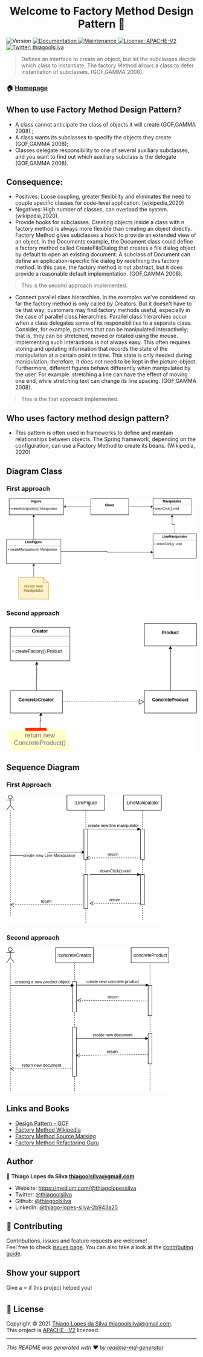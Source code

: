 <h1 align="center">Welcome to Factory Method Design Pattern 👋</h1>
<p>
  <img alt="Version" src="https://img.shields.io/badge/version-1.0.0-blue.svg?cacheSeconds=2592000" />
  <a href="https://github.com/thiagoolsilva/design_patterns#readme" target="_blank">
    <img alt="Documentation" src="https://img.shields.io/badge/documentation-yes-brightgreen.svg" />
  </a>
  <a href="https://github.com/thiagoolsilva/design_patterns/graphs/commit-activity" target="_blank">
    <img alt="Maintenance" src="https://img.shields.io/badge/Maintained%3F-yes-green.svg" />
  </a>
  <a href="https://github.com/thiagoolsilva/design_patterns/blob/master/LICENSE" target="_blank">
    <img alt="License: APACHE-V2" src="https://img.shields.io/github/license/thiagoolsilva/tiktaktoe" />
  </a>
  <a href="https://twitter.com/thiagoolsilva" target="_blank">
    <img alt="Twitter: thiagoolsilva" src="https://img.shields.io/twitter/follow/thiagoolsilva.svg?style=social" />
  </a>
</p>

> Defines an interface to create an object, but let the subclasses decide which class to instantiate. The factory Method allows a class to defer instantiation of subclasses. (GOF,GAMMA 2008).

### 🏠 [Homepage](https://github.com/thiagoolsilva/design_patterns#readme)

## When to use Factory Method Design Pattern?

- A class cannot anticipate the class of objects it will create (GOF,GAMMA 2008) ;
- A class wants its subclasses to specify the objects they create (GOF,GAMMA 2008);
- Classes delegate responsibility to one of several auxiliary subclasses, and you want to find out which auxiliary subclass is the delegate (GOF,GAMMA 2008).

## Consequence:

- Positives: Loose coupling, greater flexibility and eliminates the need to couple specific classes for code-level application. (wikipedia,2020)
- Negatives: High number of classes, can overload the system. (wikipedia,2020).
- Provide hooks for subclasses. Creating objects inside a class with n factory method is always more flexible than creating an object directly. Factory Method gives subclasses a hook to provide an extended view of an object.  In the Documents example, the Document class could define a factory method called CreateFileDialog that creates a file dialog object by default to open an existing document.  A subclass of Document can define an application-specific file dialog by redefining this factory method. In this case, the factory method is not abstract, but it does provide a reasonable default implementation. (GOF,GAMMA 2008).
> This is the second approach implemented.
- Connect parallel class hierarchies. In the examples we've considered so far the factory method is only called by Creators.  But it doesn't have to be that way;  customers may find factory methods useful, especially in the case of parallel class hierarchies.  Parallel class hierarchies occur when a class delegates some of its responsibilities to a separate class.  Consider, for example, pictures that can be manipulated interactively;  that is, they can be stretched, moved or rotated using the mouse.  Implementing such interactions is not always easy.  This often requires storing and updating information that records the state of the manipulation at a certain point in time.  This state is only needed during manipulation;  therefore, it does not need to be kept in the picture-object.  Furthermore, different figures behave differently when manipulated by the user.  For example.  stretching a line can have the effect of moving one end, while stretching text can change its line spacing. (GOF,GAMMA 2008). 
> This is the first approach implemented.

## Who uses factory method design pattern?

- This pattern is often used in frameworks to define and maintain relationships between objects. The Spring framework, depending on the configuration, can use a Factory Method to create its beans. (Wikipedia, 2020)

## Diagram Class

### First approach

![](uml/diagram-class/factory-method-diagram-class-1-approach.png)

### Second approach
![](uml/diagram-class/factory-method-diagram-class-2-approach.png)

## Sequence Diagram

### First Approach
![](uml/sequence-diagram/factory-method-sequence-diagram-1-approach.png)

### Second approach
![](uml/sequence-diagram/factory-method-sequence-diagram-2-approach.png)

##  Links and Books

- [Design Pattern - GOF](https://www.amazon.com.br/Padr%C3%B5es-Projetos-Solu%C3%A7%C3%B5es-Reutiliz%C3%A1veis-Orientados/dp/8573076100/ref=sr_1_1?__mk_pt_BR=%C3%85M%C3%85%C5%BD%C3%95%C3%91&crid=17RQ9BFQP9EBV&keywords=padr%C3%B5es+de+projeto&qid=1636077027&s=books&sprefix=padr%C3%B5es+de+proje%2Cstripbooks%2C260&sr=1-1&ufe=app_do%3Aamzn1.fos.6a09f7ec-d911-4889-ad70-de8dd83c8a74)
- [Factory Method Wikipedia](https://pt.wikipedia.org/wiki/Factory_Method)
- [Factory Method Source Marking](https://sourcemaking.com/design_patterns/factory_method)
- [Factory Method Refactoring Guru](https://refactoring.guru/pt-br/design-patterns/factory-method)

## Author

👤 **Thiago Lopes da Silva <thiagoolsilva@gmail.com>**

* Website: https://medium.com/@thiagolopessilva
* Twitter: [@thiagoolsilva](https://twitter.com/thiagoolsilva)
* Github: [@thiagoolsilva](https://github.com/thiagoolsilva)
* LinkedIn: [@thiago-lopes-silva-2b943a25](https://linkedin.com/in/thiago-lopes-silva-2b943a25)

## 🤝 Contributing

Contributions, issues and feature requests are welcome!<br />Feel free to check [issues page](https://github.com/thiagoolsilva/design_patterns/issues). You can also take a look at the [contributing guide](https://github.com/thiagoolsilva/design_patterns/blob/master/CONTRIBUTING.md).

## Show your support

Give a ⭐️ if this project helped you!

## 📝 License

Copyright © 2021 [Thiago Lopes da Silva <thiagoolsilva@gmail.com>](https://github.com/thiagoolsilva).<br />
This project is [APACHE--V2](https://github.com/thiagoolsilva/design_patterns/blob/master/LICENSE) licensed.

***
_This README was generated with ❤️ by [readme-md-generator](https://github.com/kefranabg/readme-md-generator)_